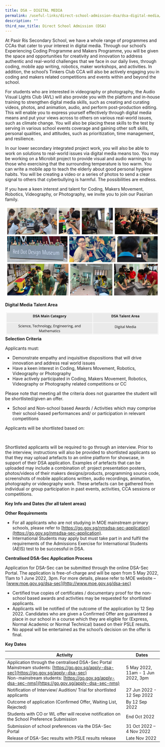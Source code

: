 ```yaml
---
title: DSA – DIGITAL MEDIA
permalink: /useful-links/direct-school-admission-dsa/dsa-digital-media/
description: ""
third_nav_title: Direct School Admission (DSA)
---
```

At Pasir Ris Secondary School, we have a whole range of programmes and CCAs that cater to your interest in digital media. Through our school’s Experiencing Coding Programme and Makers Programme, you will be given the space and opportunities for creativity and innovation to address authentic and real-world challenges that we face in our daily lives, through coding, mobile app writing, robotics, maker workshops, and activities. In addition, the school’s Tinkers Club CCA will also be actively engaging you in coding and makers related competitions and events within and beyond the school.&nbsp;

  

For students who are interested in videography or photography, the Audio Visual Lights Club (AVL) will also provide you with the platform and in-house training to strengthen digital media skills, such as creating and curating videos, photos, and animation, audio, and perform post-production editing. This will enable you to express yourself effectively through digital media means and put your views across to others on various real-world issues, such as climate change. You will also be placing these skills to the test by serving in various school events coverage and gaining other soft skills, personal qualities, and attitudes, such as prioritization, time management, and resilience.  

  

In our lower secondary integrated project work, you will also be able to work on solutions to real-world issues via digital media means too. You may be working on a Microbit project to provide visual and audio warnings to those who exercising that the surrounding temperature is too warm. You can write a mobile app to teach the elderly about good personal hygiene habits. You will be creating a video or a series of photos to send a clear signal to others that cyberbullying is harmful. The possibilities are endless.

  

If you have a keen interest and talent for Coding, Makers Movement, Robotics, Videography, or Photography, we invite you to join our Pasirian family.

![](/images/DSA_Digital%20Media.jpeg)

**Digital Media Talent Area**

![](/images/dsa%20digital.png)
**Selection Criteria**

  

Applicants must:&nbsp;

  

*   Demonstrate empathy and inquisitive dispositions that will drive innovation and address real world issues
*   Have a keen interest in Coding, Makers Movement, Robotics, Videography or Photography
*   Have actively participated in Coding, Makers Movement, Robotics, Videography or Photography related competitions or CC

Please note that meeting all the criteria does not guarantee the student will be shortlisted/given an offer.  

*   School and Non-school based Awards / Activities which may comprise their school-based performances and/ or participation in relevant competitions

Applicants will be shortlisted based on:  

&nbsp;  

Shortlisted applicants will be required to go through an interview. Prior to the interview, instructions will also be provided to shortlisted applicants so that they may upload artefacts to an online platform for showcase, in support of their DSA application. Examples of artefacts that can be uploaded may include a combination of: project presentation posters, photos/videos of their makers designs/products, programming source code, screenshots of mobile applications written, audio recordings, animation, photography or videography work. These artefacts can be gathered from individual or group participation in past events, activities, CCA sessions or competitions.&nbsp;&nbsp;

**Key Info and Dates (for all talent areas)**

**Other Requirements**

*   For all applicants who are not studying in MOE mainstream primary schools, please refer to&nbsp;[https://go.gov.sg/nmsdsa-sec-application](https://go.gov.sg/nmsdsa-sec-application).
*   International Students may apply but must take part in and fulfil the requirements of the Admissions Exercise for International Students (AEIS) test to be successful in DSA.&nbsp;

**Centralised DSA-Sec Application Process**

Application for DSA-Sec can be submitted through the online DSA-Sec Portal. The application is free-of-charge and will be open from 5 May 2022, 11am to 1 June 2022, 3pm. For more details, please refer to MOE website –&nbsp;[www.moe.gov.sg/dsa-sec](http://www.moe.gov.sg/dsa-sec)&nbsp;

*   Certified true copies of certificates / documentary proof for the non-school based awards and activities may be requested for shortlisted applicants.&nbsp;
*   Applicants will be notified of the outcome of the application by 12 Sep 2022. Candidates who are given a Confirmed Offer are guaranteed a place in our school in a course which they are eligible for (Express, Normal Academic or Normal Technical) based on their PSLE results.&nbsp;
*   No appeal will be entertained as the school’s decision on the offer is final.&nbsp;

**Key Dates**



| Activity| Dates | 
| -------- | -------- | 
| Application through the centralised DSA-Sec Portal<br>Mainstream students:&nbsp;[https://go.gov.sg/apply-dsa-sec](https://go.gov.sg/apply-dsa-sec)<br>Non-mainstream students:&nbsp;[https://go.gov.sg/apply-dsa-sec-nms](https://go.gov.sg/apply-dsa-sec-nms)     | 5 May 2022, 11am - 1 Jun 2022, 3pm     | 
|Notification of Interview/ Audition/ Trial for shortlisted applicants|27 Jun 2022 - 12 Sep 2022
|Outcome of application (Confirmed Offer, Waiting List, Rejected)|	By 12 Sep 2022
|Students with CO or WL offer will receive notification on the School Preference Submission|End Oct 2022
|Submission of school preferences via the DSA-Sec Portal|31 Oct 2022 – 4 Nov 2022
|Release of DSA-Sec results with PSLE results release|Late Nov 2022